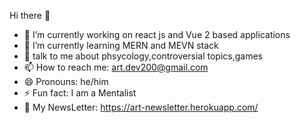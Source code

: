 Hi there 👋

- 🔭 I’m currently working on react js and Vue 2 based applications
- 🌱 I’m currently learning MERN and MEVN stack
- 💬 talk to me about phsycology,controversial topics,games
- 📫 How to reach me: art.dev200@gmail.com
- 😄 Pronouns: he/him
- ⚡ Fun fact: I am a Mentalist
- 📮 My NewsLetter: https://art-newsletter.herokuapp.com/

